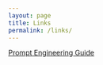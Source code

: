 ```yaml
---
layout: page
title: Links
permalink: /links/
---
```


[Prompt Engineering Guide](https://www.promptingguide.ai/)